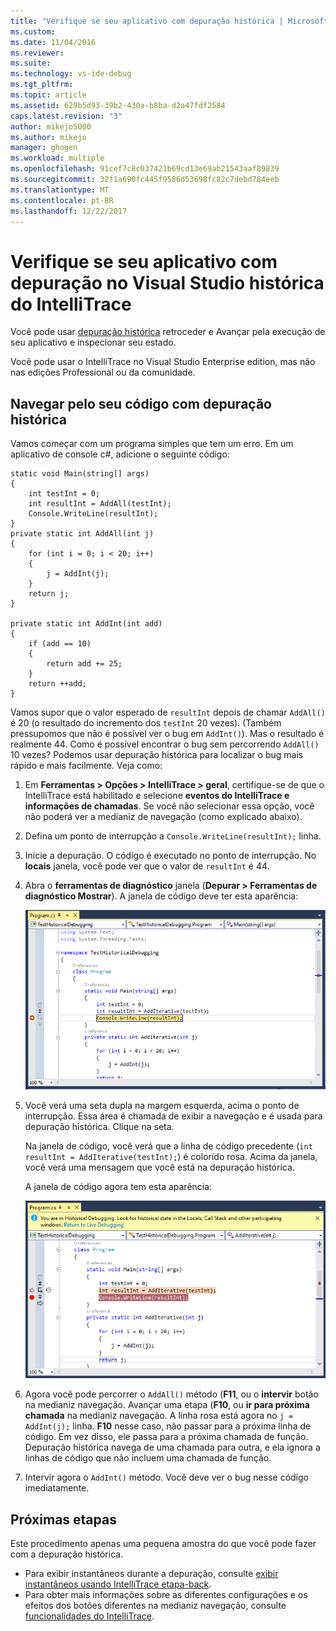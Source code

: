 ```yaml
---
title: "Verifique se seu aplicativo com depuração histórica | Microsoft Docs"
ms.custom: 
ms.date: 11/04/2016
ms.reviewer: 
ms.suite: 
ms.technology: vs-ide-debug
ms.tgt_pltfrm: 
ms.topic: article
ms.assetid: 629b5d93-39b2-430a-b8ba-d2a47fdf2584
caps.latest.revision: "3"
author: mikejo5000
ms.author: mikejo
manager: ghogen
ms.workload: multiple
ms.openlocfilehash: 91cef7c8c037421b69cd13e69ab21543aaf89839
ms.sourcegitcommit: 32f1a690fc445f9586d53698fc82c7debd784eeb
ms.translationtype: MT
ms.contentlocale: pt-BR
ms.lasthandoff: 12/22/2017
---
```

# <a name="inspect-your-app-with-intellitrace-historical-debugging-in-visual-studio"></a>Verifique se seu aplicativo com depuração no Visual Studio histórica do IntelliTrace
Você pode usar [depuração histórica](../debugger/historical-debugging.md) retroceder e Avançar pela execução de seu aplicativo e inspecionar seu estado.  
  
Você pode usar o IntelliTrace no Visual Studio Enterprise edition, mas não nas edições Professional ou da comunidade.  
  
## <a name="navigate-your-code-with-historical-debugging"></a>Navegar pelo seu código com depuração histórica  
 Vamos começar com um programa simples que tem um erro. Em um aplicativo de console c#, adicione o seguinte código:  
  
```CSharp  
static void Main(string[] args)  
{  
    int testInt = 0;  
    int resultInt = AddAll(testInt);  
    Console.WriteLine(resultInt);  
}  
private static int AddAll(int j)  
{  
    for (int i = 0; i < 20; i++)  
    {  
        j = AddInt(j);  
    }  
    return j;  
}  
  
private static int AddInt(int add)  
{  
    if (add == 10)  
    {  
        return add += 25;  
    }  
    return ++add;  
}  
```  
  
 Vamos supor que o valor esperado de `resultInt` depois de chamar `AddAll()` é 20 (o resultado do incremento dos `testInt` 20 vezes). (Também pressupomos que não é possível ver o bug em `AddInt()`). Mas o resultado é realmente 44. Como é possível encontrar o bug sem percorrendo `AddAll()` 10 vezes? Podemos usar depuração histórica para localizar o bug mais rápido e mais facilmente. Veja como:  
  
1.  Em **Ferramentas > Opções > IntelliTrace > geral**, certifique-se de que o IntelliTrace está habilitado e selecione **eventos do IntelliTrace e informações de chamadas**. Se você não selecionar essa opção, você não poderá ver a medianiz de navegação (como explicado abaixo).  
  
2.  Defina um ponto de interrupção a `Console.WriteLine(resultInt);` linha.  
  
3.  Inicie a depuração. O código é executado no ponto de interrupção. No **locais** janela, você pode ver que o valor de `resultInt` é 44.  
  
4.  Abra o **ferramentas de diagnóstico** janela (**Depurar > Ferramentas de diagnóstico Mostrar**). A janela de código deve ter esta aparência:  
  
     ![Janela de código no ponto de interrupção](../debugger/media/historicaldebuggingbreakpoint.png "HistoricalDebuggingBreakpoint")  
  
5.  Você verá uma seta dupla na margem esquerda, acima o ponto de interrupção. Essa área é chamada de exibir a navegação e é usada para depuração histórica. Clique na seta.  
  
     Na janela de código, você verá que a linha de código precedente (`int resultInt = AddIterative(testInt);`) é colorido rosa. Acima da janela, você verá uma mensagem que você está na depuração histórica.  
  
     A janela de código agora tem esta aparência:  
  
     ![janela de código no modo de depuração histórica](../debugger/media/historicaldebuggingback.png "HistoricalDebuggingBack")  
  
6.  Agora você pode percorrer o `AddAll()` método (**F11**, ou o **intervir** botão na medianiz navegação. Avançar uma etapa (**F10**, ou **ir para próxima chamada** na medianiz navegação. A linha rosa está agora no `j = AddInt(j);` linha. **F10** nesse caso, não passar para a próxima linha de código. Em vez disso, ele passa para a próxima chamada de função. Depuração histórica navega de uma chamada para outra, e ela ignora a linhas de código que não incluem uma chamada de função.  
  
7.  Intervir agora o `AddInt()` método. Você deve ver o bug nesse código imediatamente.  

## <a name="next-steps"></a>Próximas etapas

Este procedimento apenas uma pequena amostra do que você pode fazer com a depuração histórica.

- Para exibir instantâneos durante a depuração, consulte [exibir instantâneos usando IntelliTrace etapa-back](../debugger/how-to-use-intellitrace-step-back.md).
- Para obter mais informações sobre as diferentes configurações e os efeitos dos botões diferentes na medianiz navegação, consulte [funcionalidades do IntelliTrace](../debugger/intellitrace-features.md).